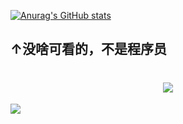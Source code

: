 [![Anurag's GitHub stats](https://github-readme-stats.vercel.app/api?username=mc506lw&theme=react&locale=cn)](https://github.com/anuraghazra/github-readme-stats)
## ↑没啥可看的，不是程序员
<h1 align="center"> <a href="https://sunguoqi.com/"> <img src="https://readme-typing-svg.herokuapp.com/?lines=不会写代码！;B站是我家，咕咕你我他!&pause=3000&center=true&size=27&color=000000"> </a> </h1>
<div align="value"> <img src="https://stats.justsong.cn/api/bilibili/?id=696652305&lang=zh-CN&theme=react"> </div>

